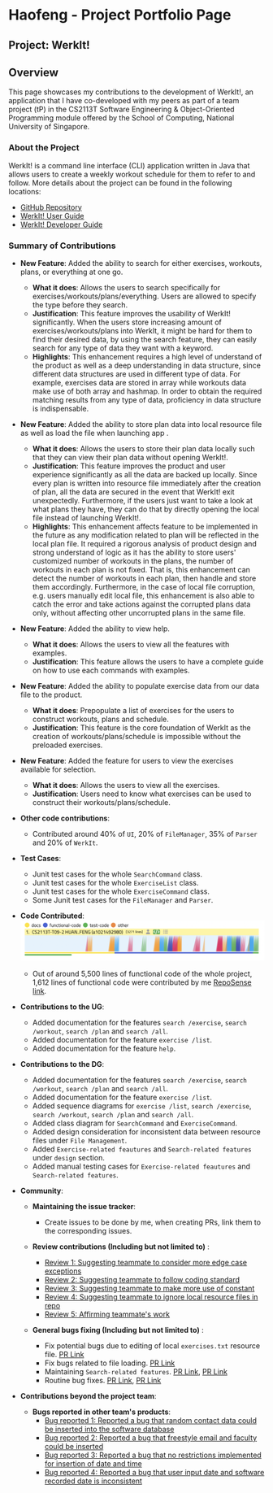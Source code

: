 # Haofeng - Project Portfolio Page

## Project: WerkIt!
## Overview

This page showcases my contributions to the development of WerkIt!, an application that I have co-developed with
my peers as part of a team project (tP) in the CS2113T Software Engineering & Object-Oriented Programming module
offered by the School of Computing, National University of Singapore.

### About the Project
WerkIt! is a command line interface (CLI) application written in Java that allows users to create a weekly workout
schedule for them to refer to and follow. More details about the project can be found in the following locations:
* [GitHub Repository](https://github.com/AY2122S2-CS2113T-T09-2/tp)
* [WerkIt! User Guide](../UserGuide.md)
* [WerkIt! Developer Guide](../DeveloperGuide.md)

### Summary of Contributions

* **New Feature**: Added the ability to search for either exercises, workouts, plans, or everything at one go.
    * **What it does**: Allows the users to search specifically for exercises/workouts/plans/everything. Users are allowed 
to specify the type before they search.
    * **Justification**: This feature improves the usability of WerkIt! significantly. When the users store increasing amount
of exercises/workouts/plans into WerkIt, it might be hard for them to find their desired data, by using the search
feature, they can easily search for any type of data they want with a keyword.
    * **Highlights**: This enhancement requires a high level of understand of the product as well as a deep understanding
in data structure, since different data structures are used in different type of data. For example, exercises
data are stored in array while workouts data make use of both array and hashmap. In order to obtain the required 
matching results from any type of data, proficiency in data structure is indispensable.

* **New Feature**: Added the ability to store plan data into local resource file as well as load the file when launching app 
.
  * **What it does**: Allows the users to store their plan data locally such that they can view their plan data without
opening WerkIt!.
  * **Justification**: This feature improves the product and user experience significantly as all the data are backed up
locally. Since every plan is written into resource file immediately after the creation of plan, all the data are secured
in the event that WerkIt! exit unexpectedly. Furthermore, if the users just want to take a look at what plans they have,
they can do that by directly opening the local file instead of launching WerkIt!.
  * **Highlights**: This enhancement affects feature to be implemented in the future as any modification related to plan 
will be reflected in the local plan file. It required a rigorous analysis of product design and strong understand of
logic as it has the ability to store users' customized number of workouts in the plans, the number of workouts in each
plan is not fixed. That is, this enhancement can detect the number of workouts in each plan, then handle and store them
accordingly. Furthermore, in the case of local file corruption, e.g. users manually edit local file, this enhancement is
also able to catch the error and take actions against the corrupted plans data only, without affecting other uncorrupted
plans in the same file.
* **New Feature**: Added the ability to view help.
  * **What it does**: Allows the users to view all the features with examples.
  * **Justification**: This feature allows the users to have a complete guide on how to use each commands with examples.
* **New Feature**: Added the ability to populate exercise data from our data file to the product.
  * **What it does**: Prepopulate a list of exercises for the users to construct workouts, plans and schedule.
  * **Justification**: This feature is the core foundation of WerkIt as the creation of workouts/plans/schedule is
impossible without the preloaded exercises.
* **New Feature**: Added the feature for users to view the exercises available for selection.
  * **What it does**: Allows the users to view all the exercises.
  * **Justification**: Users need to know what exercises can be used to construct their workouts/plans/schedule.
* **Other code contributions**:
  * Contributed around 40% of `UI`, 20% of `FileManager`, 35% of `Parser` and 20% of `WerkIt`.
    <br>
* **Test Cases**:
  * Junit test cases for the whole `SearchCommand` class.
  * Junit test cases for the whole `ExerciseList` class.
  * Junit test cases for the whole `ExerciseCommand` class.
  * Some Junit test cases for the `FileManager` and `Parser`.


* **Code Contributed**:
    ![tpDashboard](../images/ppp/a1021492980/tpDashBoard.png)
    * Out of around 5,500 lines of functional code of the whole project, 1,612 lines of functional code were contributed by
  me
  [RepoSense link](https://nus-cs2113-ay2122s2.github.io/tp-dashboard/?search=a1021492980&breakdown=true&sort=groupTitle&sortWithin=title&since=2022-02-18&timeframe=commit&mergegroup=&groupSelect=groupByRepos&checkedFileTypes=docs~functional-code~test-code~other).


* **Contributions to the UG**:
  * Added documentation for the features `search /exercise`, `search /workout`, `search /plan` and `search /all`.
  * Added documentation for the feature `exercise /list`.
  * Added documentation for the feature `help`.


* **Contributions to the DG**:
  * Added documentation for the features `search /exercise`, `search /workout`, `search /plan` and `search /all`.
  * Added documentation for the feature `exercise /list`.
  * Added sequence diagrams for `exercise /list`, `search /exercise`, `search /workout`, `search /plan` and `search /all`.
  * Added class diagram for `SearchCommand` and `ExerciseCommand`.
  * Added design consideration for inconsistent data between resource files under  `File Management`.
  * Added `Exercise-related feautures` and `Search-related features` under `design` section.
  * Added manual testing cases for `Exercise-related feautures` and `Search-related features`.


* **Community**:
  * **Maintaining the issue tracker**:
    * Create issues to be done by me, when creating PRs, link them to the corresponding issues.
    
  * **Review contributions (Including but not limited to)** : 
    * [Review 1: Suggesting teammate to consider more edge case exceptions](https://github.com/AY2122S2-CS2113T-T09-2/tp/pull/17#discussion_r820104333)
    * [Review 2: Suggesting teammate to follow coding standard](https://github.com/AY2122S2-CS2113T-T09-2/tp/pull/22#discussion_r822512048)
    * [Review 3: Suggesting teammate to make more use of constant](https://github.com/AY2122S2-CS2113T-T09-2/tp/pull/105#discussion_r831350578)
    * [Review 4: Suggesting teammate to ignore local resource files in repo](https://github.com/AY2122S2-CS2113T-T09-2/tp/pull/105#discussion_r831344059)
    * [Review 5: Affirming teammate's work](https://github.com/AY2122S2-CS2113T-T09-2/tp/pull/118#discussion_r833036351)
  * **General bugs fixing (Including but not limited to)** :
    * Fix potential bugs due to editing of local `exercises.txt` resource file. [PR Link](https://github.com/AY2122S2-CS2113T-T09-2/tp/pull/267#issue-1194975547)
    * Fix bugs related to file loading. [PR Link](https://github.com/AY2122S2-CS2113T-T09-2/tp/pull/218#issue-1190273926)
    * Maintaining `Search-related features`. [PR Link](https://github.com/AY2122S2-CS2113T-T09-2/tp/pull/305#issue-1198465673), [PR Link](https://github.com/AY2122S2-CS2113T-T09-2/tp/pull/248#issue-1193092952)
    * Routine bug fixes. [PR Link](https://github.com/AY2122S2-CS2113T-T09-2/tp/pull/216#issue-1190069253), [PR Link](https://github.com/AY2122S2-CS2113T-T09-2/tp/pull/73#issue-1170675218)


* **Contributions beyond the project team**:
  * **Bugs reported in other team's products**:
    * [Bug reported 1: Reported a bug that random contact data could be inserted into the software database](https://github.com/a1021492980/ped/issues/4#issue-1189515964)
    * [Bug reported 2: Reported a bug that freestyle email and faculty could be inserted](https://github.com/a1021492980/ped/issues/3#issue-1189500495)
    * [Bug reported 3: Reported a bug that no restrictions implemented for insertion of date and time](https://github.com/a1021492980/ped/issues/2#issue-1189492498)
    * [Bug reported 4: Reported a bug that user input date and software recorded date is inconsistent](https://github.com/a1021492980/ped/issues/1#issue-1189476366)
  